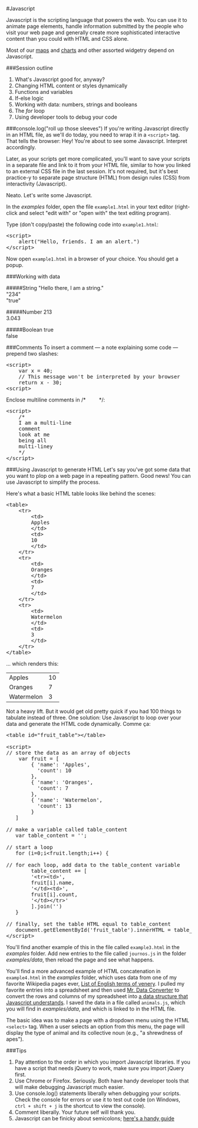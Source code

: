 #Javascript

Javascript is the scripting language that powers the web. You can use it to animate page elements, handle information submitted by the people who visit your web page and generally create more sophisticated interactive content than you could with HTML and CSS alone.

Most of our <a href="http://www.dataomaha.com/media/web-uploads/maps/2015-01-testy_test_test.html">maps</a> and <a href="http://dataomaha.com/media/cody/oppd-bills/">charts</a> and other assorted widgetry depend on Javascript.

###Session outline
<ol>
<li>What's Javascript good for, anyway?</li>
<li>Changing HTML content or styles dynamically</li>
<li>Functions and variables</li>
<li>If-else logic</li>
<li>Working with data: numbers, strings and booleans</li>
<li>The <em>for</em> loop</li>
<li>Using developer tools to debug your code</li>
</ol>

###console.log("roll up those sleeves")
If you're writing Javascript directly in an HTML file, as we'll do today, you need to wrap it in a <code>&lt;script></code> tag. That tells the browser: Hey! You're about to see some Javascript. Interpret accordingly.

Later, as your scripts get more complicated, you'll want to save your scripts in a separate file and link to it from your HTML file, similar to how you linked to an external CSS file in the last session. It's not required, but it's best practice-y to separate page structure (HTML) from design rules (CSS) from interactivity (Javascript).

Neato. Let's write some Javascript.

In the _examples_ folder, open the file <code>example1.html</code> in your text editor (right-click and select "edit with" or "open with" the text editing program).

Type (don't copy/paste) the following code into <code>example1.html</code>:

<pre>
&lt;script>
    alert("Hello, friends. I am an alert.")
&lt;/script>
</pre>

Now open <code>example1.html</code> in a browser of your choice. You should get a popup.

###Working with data

#####String
"Hello there, I am a string."<br>
"234"<br>
"true"

#####Number
213<br>
3.043

#####Boolean
true<br>
false

###Comments
To insert a comment &mdash; a note explaining some code &mdash; prepend two slashes:

<pre>
&lt;script>
    var x = 40;
    // This message won't be interpreted by your browser
    return x - 30;
&lt;script>
</pre>

Enclose multiline comments in /* &emsp;&emsp; */:

<pre>
&lt;script>
    /*
    I am a multi-line
    comment
    look at me
    being all
    multi-liney
    */
&lt;/script>
</pre>

###Using Javascript to generate HTML
Let's say you've got some data that you want to plop on a web page in a repeating pattern. Good news! You can use Javascript to simplify the process.

Here's what a basic HTML table looks like behind the scenes:

<pre>
&lt;table>
    &lt;tr>
        &lt;td>
        Apples
        &lt;/td>
        &lt;td>
        10
        &lt;/td>
    &lt;/tr>
    &lt;tr>
        &lt;td>
        Oranges
        &lt;/td>
        &lt;td>
        7
        &lt;/td>
    &lt;/tr>
    &lt;tr>
        &lt;td>
        Watermelon
        &lt;/td>
        &lt;td>
        3
        &lt;/td>
    &lt;/tr>
&lt;/table>
</pre>

... which renders this:

<table>
    <tr>
        <td>
        Apples
        </td>
        <td>
        10
        </td>
    </tr>
    <tr>
        <td>
        Oranges
        </td>
        <td>
        7
        </td>
    </tr>
    <tr>
        <td>
        Watermelon
        </td>
        <td>
        3
        </td>
    </tr>
</table>

Not a heavy lift. But it would get old pretty quick if you had 100 things to tabulate instead of three. One solution: Use Javascript to loop over your data and generate the HTML code dynamically. Comme &ccedil;a:

<pre>
&lt;table id="fruit_table">&lt;/table>

&lt;script>
// store the data as an array of objects
    var fruit = [
        { 'name': 'Apples',
          'count': 10
        },
        { 'name': 'Oranges',
          'count': 7
        },
        { 'name': 'Watermelon',
          'count': 13
        }
   ]

// make a variable called table_content   
   var table_content = '';

// start a loop
   for (i=0;i&lt;fruit.length;i++) {

// for each loop, add data to the table_content variable
        table_content += [
        '&lt;tr>&lt;td>',
        fruit[i].name,
        '&lt;/td>&lt;td>',
        fruit[i].count,
        '&lt;/td>&lt;/tr>'
        ].join('')
   }

// finally, set the table HTML equal to table_content
   document.getElementById('fruit_table').innerHTML = table_content;
&lt;/script>
</pre>

You'll find another example of this in the file called <code>example3.html</code> in the _examples_ folder. Add new entries to the file called <code>journos.js</code> in the folder _examples/data_, then reload the page and see what happens.

You'll find a more advanced example of HTML concatenation in <code>example4.html</code> in the _examples_ folder, which uses data from one of my favorite Wikipedia pages ever, <a href="http://en.wikipedia.org/wiki/List_of_English_terms_of_venery,_by_animal">List of English terms of venery</a>. I pulled my favorite entries into a spreadsheet and then used <a href="http://shancarter.github.io/mr-data-converter/">Mr. Data Converter</a> to convert the rows and columns of my spreadsheet into <a href="http://json.org/">a data structure that Javascript understands</a>. I saved the data in a file called <code>animals.js</code>, which you will find in _examples/data_, and which is linked to in the HTML file.

The basic idea was to make a page with a dropdown menu using the HTML <code>&lt;select></code> tag. When a user selects an option from this menu, the page will display the type of animal and its collective noun (e.g., "a shrewdness of apes").

###Tips
<ol>
<li>Pay attention to the order in which you import Javascript libraries. If you have a script that needs jQuery to work, make sure you import jQuery first.</li>
<li>Use Chrome or Firefox. Seriously. Both have handy developer tools that will make debugging Javascript much easier.</li>
<li>Use console.log() statements liberally when debugging your scripts. Check the console for errors or use it to test out code (on Windows, <code>ctrl + shift + j</code> is the shortcut to view the console).</li>
<li>Comment liberally. Your future self will thank you.</li>
<li>Javascript can be finicky about semicolons; <a href="http://www.codecademy.com/blog/78-your-guide-to-semicolons-in-javascript">here's a handy guide</a></li>
</ol>